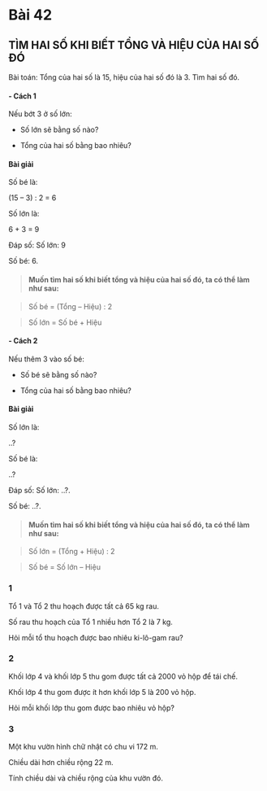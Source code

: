 # Bài 42

## TÌM HAI SỐ KHI BIẾT TỔNG VÀ HIỆU CỦA HAI SỐ ĐÓ


Bài toán: Tổng của hai số là 15, hiệu của hai số đó là 3. Tìm hai số đó.


#### - Cách 1

Nếu bớt 3 ở số lớn:

- Số lớn sẽ bằng số nào?

- Tổng của hai số bằng bao nhiêu?

#### Bài giải

Số bé là:

(15 – 3) : 2 = 6

Số lớn là:

6 + 3 = 9

Đáp số: Số lớn: 9

Số bé: 6.

> #### Muốn tìm hai số khi biết tổng và hiệu của hai số đó, ta có thể làm như sau:

> Số bé = (Tổng – Hiệu) : 2

> Số lớn = Số bé + Hiệu

#### - Cách 2


Nếu thêm 3 vào số bé:

- Số bé sẽ bằng số nào?

- Tổng của hai số bằng bao nhiêu?

#### Bài giải

Số lớn là:

..?

Số bé là:

..?

Đáp số: Số lớn: ..?.

Số bé: ..?.


> #### Muốn tìm hai số khi biết tổng và hiệu của hai số đó, ta có thể làm như sau:

> Số lớn = (Tổng + Hiệu) : 2

> Số bé = Số lớn – Hiệu


### 1

Tổ 1 và Tổ 2 thu hoạch được tất cả 65 kg rau.


Số rau thu hoạch của Tổ 1 nhiều hơn Tổ 2 là 7 kg.


Hỏi mỗi tổ thu hoạch được bao nhiêu ki-lô-gam rau?


### 2

Khối lớp 4 và khối lớp 5 thu gom được tất cả 2000 vỏ hộp để tái chế.


Khối lớp 4 thu gom được ít hơn khối lớp 5 là 200 vỏ hộp.


Hỏi mỗi khối lớp thu gom được bao nhiêu vỏ hộp?


### 3

Một khu vườn hình chữ nhật có chu vi 172 m.


Chiều dài hơn chiều rộng 22 m.


Tính chiều dài và chiều rộng của khu vườn đó.
